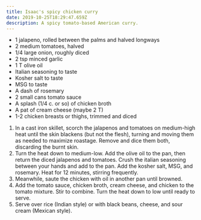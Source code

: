 ```yaml
---
title: Isaac's spicy chicken curry
date: 2019-10-25T18:29:47.659Z
description: A spicy tomato-based American curry.
---
```

* 1 jalapeno, rolled between the palms and halved longways
* 2 medium tomatoes, halved
* 1/4 large onion, roughly diced
* 2 tsp minced garlic
* 1 T olive oil
* Italian seasoning to taste
* Kosher salt to taste
* MSG to taste
* A dash of rosemary
* 2 small cans tomato sauce
* A splash (1/4 c. or so) of chicken broth
* A pat of cream cheese (maybe 2 T)
* 1-2 chicken breasts or thighs, trimmed and diced

1. In a cast iron skillet, scorch the jalapenos and tomatoes on medium-high heat until the skin blackens (but not the flesh), turning and moving them as needed to maximize roastage. Remove and dice them both, discarding the burnt skin.
2. Turn the heat down to medium-low. Add the olive oil to the pan, then return the diced jalapenos and tomatoes. Crush the italian seasoning between your hands and add to the pan. Add the kosher salt, MSG, and rosemary. Heat for 12 minutes, stirring frequently.
3. Meanwhile, saute the chicken with oil in another pan until browned.
4. Add the tomato sauce, chicken broth, cream cheese, and chicken to the tomato mixture. Stir to combine. Turn the heat down to low until ready to serve.
5. Serve over rice (Indian style) or with black beans, cheese, and sour cream (Mexican style).
